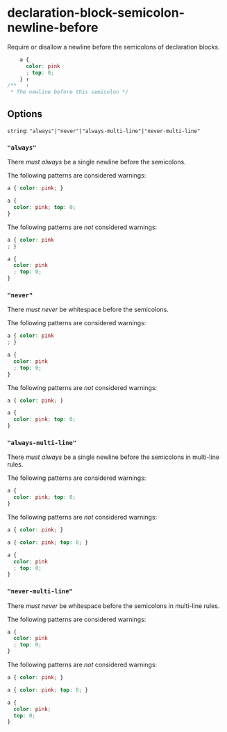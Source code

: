 # declaration-block-semicolon-newline-before

Require or disallow a newline before the semicolons of declaration blocks.

```css
    a {
      color: pink
      ; top: 0;
    } ↑
/**   ↑
 * The newline before this semicolon */
```

## Options

`string`: `"always"|"never"|"always-multi-line"|"never-multi-line"`

### `"always"`

There *must always* be a single newline before the semicolons.

The following patterns are considered warnings:

```css
a { color: pink; }
```

```css
a {
  color: pink; top: 0;
}
```

The following patterns are *not* considered warnings:

```css
a { color: pink
; }
```

```css
a {
  color: pink
  ; top: 0;
}
```

### `"never"`

There *must never* be whitespace before the semicolons.

The following patterns are considered warnings:

```css
a { color: pink
; }
```

```css
a {
  color: pink
  ; top: 0;
}
```

The following patterns are *not* considered warnings:

```css
a { color: pink; }
```

```css
a {
  color: pink; top: 0;
}
```

### `"always-multi-line"`

There *must always* be a single newline before the semicolons in multi-line rules.

The following patterns are considered warnings:

```css
a {
  color: pink; top: 0;
}
```

The following patterns are *not* considered warnings:

```css
a { color: pink; }
```

```css
a { color: pink; top: 0; }
```

```css
a {
  color: pink
  ; top: 0;
}
```

### `"never-multi-line"`

There *must never* be whitespace before the semicolons in multi-line rules.

The following patterns are considered warnings:

```css
a {
  color: pink
  ; top: 0;
}
```

The following patterns are *not* considered warnings:

```css
a { color: pink; }
```

```css
a { color: pink; top: 0; }
```

```css
a {
  color: pink;
  top: 0;
}
```

